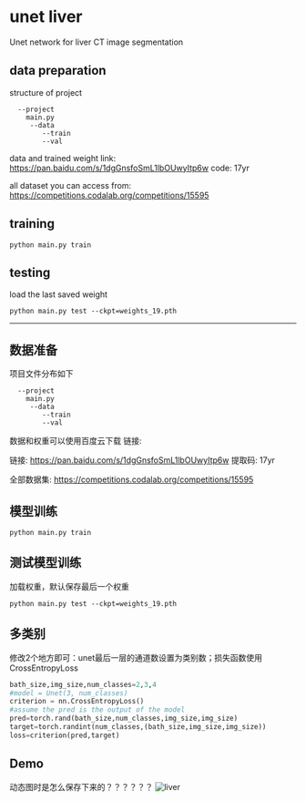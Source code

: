 # unet liver
Unet network for liver CT image segmentation
## data preparation
structure of project
```
  --project
  	main.py
  	 --data
   		--train
   		--val
```
data and trained weight link: https://pan.baidu.com/s/1dgGnsfoSmL1lbOUwyItp6w code: 17yr 

all dataset you can access from: https://competitions.codalab.org/competitions/15595

## training
```
python main.py train
```

## testing
load the last saved weight
```
python main.py test --ckpt=weights_19.pth
```
----

## 数据准备
项目文件分布如下
```
  --project
  	main.py
  	 --data
   		--train
   		--val
```

数据和权重可以使用百度云下载 链接: 

链接: https://pan.baidu.com/s/1dgGnsfoSmL1lbOUwyItp6w 提取码: 17yr

全部数据集: https://competitions.codalab.org/competitions/15595

## 模型训练
```
python main.py train
```

## 测试模型训练
加载权重，默认保存最后一个权重
```
python main.py test --ckpt=weights_19.pth
```
## 多类别
修改2个地方即可：unet最后一层的通道数设置为类别数；损失函数使用CrossEntropyLoss
```python
bath_size,img_size,num_classes=2,3,4
#model = Unet(3, num_classes)
criterion = nn.CrossEntropyLoss()
#assume the pred is the output of the model
pred=torch.rand(bath_size,num_classes,img_size,img_size)
target=torch.randint(num_classes,(bath_size,img_size,img_size))
loss=criterion(pred,target)
```

## Demo
动态图时是怎么保存下来的？？？？？？
![liver](https://img-blog.csdn.net/20180508083935908)
